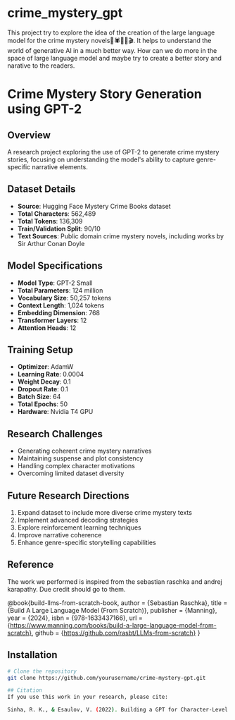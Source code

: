 # crime_mystery_gpt
This project try to explore the idea of the creation of the large language model for the crime mystery novels🧟🕷🔪👻🎬. It helps to understand the world of generative AI in a much better way. How can we do more in the space of large language model and maybe try to create a better story and narative to the readers.


# Crime Mystery Story Generation using GPT-2

## Overview
A research project exploring the use of GPT-2 to generate crime mystery stories, focusing on understanding the model's ability to capture genre-specific narrative elements.

## Dataset Details
- **Source**: Hugging Face Mystery Crime Books dataset
- **Total Characters**: 562,489
- **Total Tokens**: 136,309
- **Train/Validation Split**: 90/10
- **Text Sources**: Public domain crime mystery novels, including works by Sir Arthur Conan Doyle

## Model Specifications
- **Model Type**: GPT-2 Small
- **Total Parameters**: 124 million
- **Vocabulary Size**: 50,257 tokens
- **Context Length**: 1,024 tokens
- **Embedding Dimension**: 768
- **Transformer Layers**: 12
- **Attention Heads**: 12

## Training Setup
- **Optimizer**: AdamW
- **Learning Rate**: 0.0004
- **Weight Decay**: 0.1
- **Dropout Rate**: 0.1
- **Batch Size**: 64
- **Total Epochs**: 50
- **Hardware**: Nvidia T4 GPU

## Research Challenges
- Generating coherent crime mystery narratives
- Maintaining suspense and plot consistency
- Handling complex character motivations
- Overcoming limited dataset diversity


## Future Research Directions
1. Expand dataset to include more diverse crime mystery texts
2. Implement advanced decoding strategies
3. Explore reinforcement learning techniques
4. Improve narrative coherence
5. Enhance genre-specific storytelling capabilities


## Reference
The work we performed is inspired from the sebastian raschka and andrej karapathy. Due credit should go to them.

@book{build-llms-from-scratch-book,
  author       = {Sebastian Raschka},
  title        = {Build A Large Language Model (From Scratch)},
  publisher    = {Manning},
  year         = {2024},
  isbn         = {978-1633437166},
  url          = {https://www.manning.com/books/build-a-large-language-model-from-scratch},
  github       = {https://github.com/rasbt/LLMs-from-scratch}
}


## Installation
```bash
# Clone the repository
git clone https://github.com/yourusername/crime-mystery-gpt.git

## Citation
If you use this work in your research, please cite:

Sinha, R. K., & Esaulov, V. (2022). Building a GPT for Character-Level Language Modeling.



